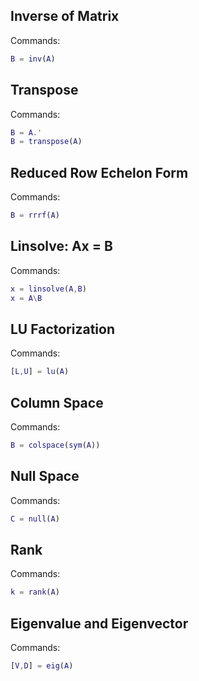 ## Inverse of Matrix

Commands:
```matlab
B = inv(A) 
```

## Transpose

Commands:
```matlab
B = A.'
B = transpose(A)
```

## Reduced Row Echelon Form

Commands:
```matlab 
B = rrrf(A) 
```

## Linsolve: Ax = B

Commands:
```matlab
x = linsolve(A,B)
x = A\B 
```

## LU Factorization

Commands:
```matlab
[L,U] = lu(A)
```

## Column Space

Commands:
```matlab 
B = colspace(sym(A))
```

## Null Space

Commands:
```matlab
C = null(A)
```

## Rank

Commands:
```matlab
k = rank(A)
```

## Eigenvalue and Eigenvector

Commands:
```matlab
[V,D] = eig(A)
```
